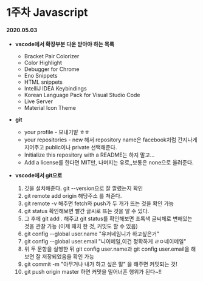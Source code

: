 # 1주차 Javascript

#### 	2020.05.03

- **vscode에서 확장부분 다운 받아야 하는 목록**

  - Bracket Pair Colorizer
  - Color Highlight
  - Debugger for Chrome
  - Eno Snippets
  - HTML snippets
  - IntelliJ IDEA Keybindings
  - Korean Language Pack for Visual Studio Code
  - Live Server
  - Material Icon Theme

  

- **git**

  - your profile - 모내기밭 ㅎㅎ
  - your repositories - new 해서 repository name은 facebook처럼 간지나게 지어주고 public이나 private 선택해준다.
  - Initialize this repository with a README는 하지 말고...
  - Add a license를 한다면 MIT만, 나머지는 유료,,보통은 none으로 올려준다. 

- **vscode에서 git으로**
  1. 깃을 설치해준다. git --version으로 잘 깔렸는지 확인
  2. git remote add origin 해당주소 를 쳐준다. 
  3. git remote -v 해주면 fetch와 push가 두 개가 뜨는 것을 확인 가능
  4. git status 확인해보면 빨간 글씨로 뜨는 것을 알 수 있다. 
  5. 그 후에 git add . 해주고 git status를 확인해보면 초록색 글씨체로 변해있는 것을 관찰 가능 (이제 패치 한 것, 커밋도 할 수 있음)
  6. git config --global user.name "유저네임니가 하고싶은거" 
  7. git config --global user.email "니이메일,이건 정확하게 ㄹㅇ네이메일"
  8. 위 두 문항을 실행한 뒤 git config user.name과 git config user.email을 해보면 잘 저장되었음을 확인 가능 
  9. git commit -m "아무거나 내가 하고 싶은 말" 을 해주면 커밋되는 것!
  10. git push origin master 하면 커밋을 밀어너흔 행위가 된다~!!